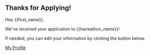 <h2 class="center">
  Thanks for Applying!
</h2>

Hey {{first_name}},

We've received your application to {{hackathon_name}}!

If needed, you can edit your information by clicking the button below.

<a href="{{apply_url}}" class="button">
  My Profile
</a>

